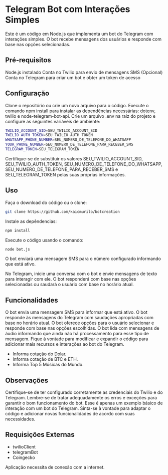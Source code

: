 ﻿# Telegram Bot com Interações Simples

Este é um código em Node.js que implementa um bot do Telegram com interações simples. O bot recebe mensagens dos usuários e responde com base nas opções selecionadas.

## Pré-requisitos

Node.js instalado
Conta no Twilio para envio de mensagens SMS (Opcional)
Conta no Telegram para criar um bot e obter um token de acesso

## Configuração

Clone o repositório ou crie um novo arquivo para o código.
Execute o comando npm install para instalar as dependências necessárias: dotenv, twilio e node-telegram-bot-api.
Crie um arquivo .env na raiz do projeto e configure as seguintes variáveis de ambiente:

```bash
TWILIO_ACCOUNT_SID=SEU_TWILIO_ACCOUNT_SID
TWILIO_AUTH_TOKEN=SEU_TWILIO_AUTH_TOKEN
WHATSAPP_PHONE_NUMBER=SEU_NUMERO_DE_TELEFONE_DO_WHATSAPP
YOUR_PHONE_NUMBER=SEU_NUMERO_DE_TELEFONE_PARA_RECEBER_SMS
TELEGRAM_TOKEN=SEU_TELEGRAM_TOKEN
```

Certifique-se de substituir os valores SEU_TWILIO_ACCOUNT_SID, SEU_TWILIO_AUTH_TOKEN, SEU_NUMERO_DE_TELEFONE_DO_WHATSAPP, SEU_NUMERO_DE_TELEFONE_PARA_RECEBER_SMS e SEU_TELEGRAM_TOKEN pelas suas próprias informações.

## Uso

Faça o download do código ou o clone:

```bash
git clone https://github.com/kaicmurilo/botcreation
```

Instale as depêndencias:

```bash
npm install
```

Execute o código usando o comando:

```bash
node bot.js
```

O bot enviará uma mensagem SMS para o número configurado informando que está ativo.

No Telegram, inicie uma conversa com o bot e envie mensagens de texto para interagir com ele. O bot responderá com base nas opções selecionadas ou saudará o usuário com base no horário atual.

## Funcionalidades

O bot envia uma mensagem SMS para informar que está ativo.
O bot responde às mensagens do Telegram com saudações apropriadas com base no horário atual.
O bot oferece opções para o usuário selecionar e responde com base nas opções escolhidas.
O bot lida com mensagens de áudio informando que ainda não há processamento para esse tipo de mensagem.
Fique à vontade para modificar e expandir o código para adicionar mais recursos e interações ao bot do Telegram.

- Informa cotação do Dolar.
- Informa cotação de BTC e ETH.
- Informa Top 5 Músicas do Mundo.

## Observações

Certifique-se de ter configurado corretamente as credenciais do Twilio e do Telegram.
Lembre-se de tratar adequadamente os erros e exceções para garantir o bom funcionamento do bot.
Esse é apenas um exemplo básico de interação com um bot do Telegram. Sinta-se à vontade para adaptar o código e adicionar novas funcionalidades de acordo com suas necessidades.

## Requisições Externas

- twilioClient
- telegramBot
- Coingecko

Aplicação necessita de conexão com a internet.

